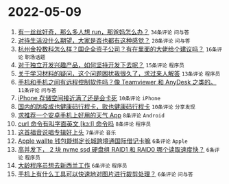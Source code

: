 # 2022-05-09

1. [有一丝丝好奇，那么多人想 run，那爸妈怎么办？](https://www.v2ex.com/t/851678) `34条评论` `问与答`
1. [对待生活没什么期望，大家是否也都有这种感觉？](https://www.v2ex.com/t/851659) `28条评论` `问与答`
1. [杭州金投数科怎么样？国企全资子公司？有在里面的大佬给个建议吗？](https://www.v2ex.com/t/851638) `16条评论` `职场话题`
1. [对于独立开发兴趣产品，如何坚持开发下去呢？](https://www.v2ex.com/t/851656) `15条评论` `程序员`
1. [关于学习材料的疑问，这个问题困扰我很久了，求过来人解答](https://www.v2ex.com/t/851637) `13条评论` `程序员`
1. [手机和手机之间有远程控制软件吗？像 Teamviewer 和 AnyDesk 之类的。](https://www.v2ex.com/t/851654) `11条评论` `问与答`
1. [iPhone 存储空间接近满了还是会卡死](https://www.v2ex.com/t/851665) `10条评论` `iPhone`
1. [国内的防疫成也健康码行程卡，败也健康码行程卡](https://www.v2ex.com/t/851644) `10条评论` `分享发现`
1. [求推荐一个安卓手机上好用的天气 App](https://www.v2ex.com/t/851682) `8条评论` `Android`
1. [curl 命令有叫字面英文 [kɜːl] 命令吗](https://www.v2ex.com/t/851663) `8条评论` `程序员`
1. [这首福音说唱专辑好上头](https://www.v2ex.com/t/851675) `7条评论` `音乐`
1. [Apple wallte 钱包能绑定长城跨境通国际借记卡嘛](https://www.v2ex.com/t/851646) `6条评论` `Apple`
1. [高并发下， 2 块 nvme ssd 硬盘组 RAID1 和 RAID0 哪个读取速度快？](https://www.v2ex.com/t/851641) `6条评论` `程序员`
1. [大龄程序员想去新西兰工作](https://www.v2ex.com/t/851640) `6条评论` `程序员`
1. [手机上有什么工具可以快速地对图片进行裁剪处理？](https://www.v2ex.com/t/851636) `6条评论` `问与答`

